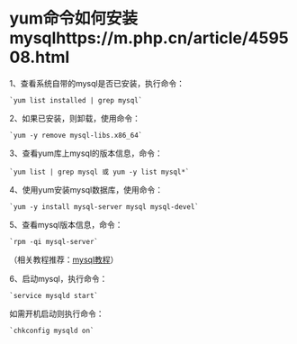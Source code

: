 # yum命令如何安装mysqlhttps://m.php.cn/article/459508.html

1、查看系统自带的mysql是否已安装，执行命令：

```
`yum list installed | grep mysql`
```

2、如果已安装，则卸载，使用命令：

```
`yum -y remove mysql-libs.x86_64`
```

3、查看yum库上mysql的版本信息，命令：

```
`yum list | grep mysql 或 yum -y list mysql*`
```

4、使用yum安装mysql数据库，使用命令：

```
`yum -y install mysql-server mysql mysql-devel`
```

5、查看mysql版本信息，命令：

```
`rpm -qi mysql-server`
```

（相关教程推荐：[mysql教程](https://www.php.cn/mysql-tutorials.html)）

6、启动mysql，执行命令：

```
`service mysqld start`
```

如需开机启动则执行命令：

```
`chkconfig mysqld on`
```